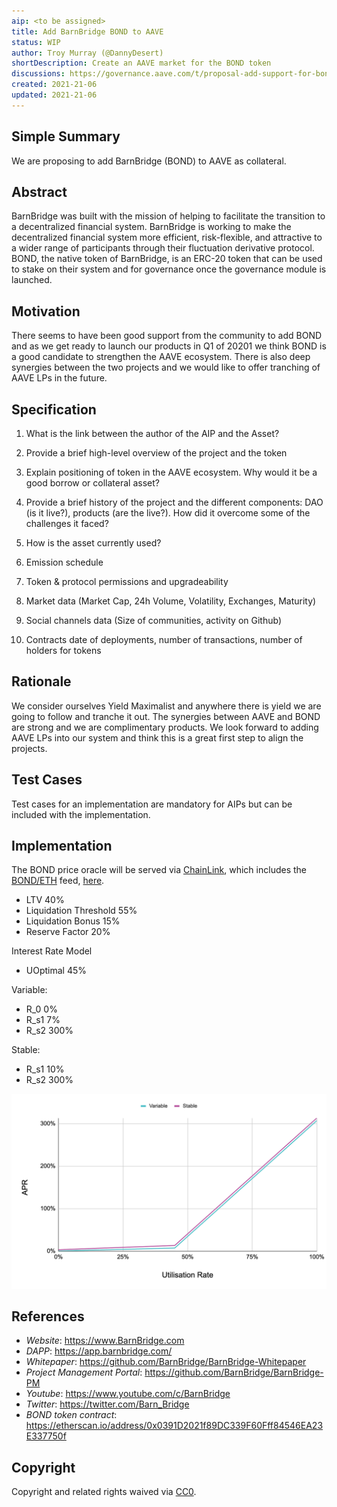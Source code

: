 ```yaml
---
aip: <to be assigned>
title: Add BarnBridge BOND to AAVE
status: WIP
author: Troy Murray (@DannyDesert)
shortDescription: Create an AAVE market for the BOND token
discussions: https://governance.aave.com/t/proposal-add-support-for-bond-barnbridge/4486
created: 2021-21-06
updated: 2021-21-06
---
```


## Simple Summary

We are proposing to add BarnBridge (BOND) to AAVE as collateral.

## Abstract

BarnBridge was built with the mission of helping to facilitate the transition to a decentralized financial system. BarnBridge is working to make the decentralized financial system more efficient, risk-flexible, and attractive to a wider range of participants through their fluctuation derivative protocol. BOND, the native token of BarnBridge, is an ERC-20 token that can be used to stake on their system and for governance once the governance module is launched. 

## Motivation

There seems to have been good support from the community to add BOND and as we get ready to launch our products in Q1 of 20201 we think BOND is a good candidate to strengthen the AAVE ecosystem.  There is also deep synergies between the two projects and we would like to offer tranching of AAVE LPs in the future.

## Specification

1. What is the link between the author of the AIP and the Asset?

2. Provide a brief high-level overview of the project and the token

3. Explain positioning of token in the AAVE ecosystem. Why would it be a good borrow or collateral asset?

4. Provide a brief history of the project and the different components: DAO (is it live?), products (are the live?). How did it overcome some of the challenges it faced?

5. How is the asset currently used?

6. Emission schedule

7. Token & protocol permissions and upgradeability

8. Market data (Market Cap, 24h Volume, Volatility, Exchanges, Maturity)

9. Social channels data (Size of communities, activity on Github)

10. Contracts date of deployments, number of transactions, number of holders for tokens

## Rationale

We consider ourselves Yield Maximalist and anywhere there is yield we are going to follow and tranche it out.  The synergies between AAVE and BOND are strong and we are complimentary products.  We look forward to adding AAVE LPs into our system and think this is a great first step to align the projects. 

## Test Cases

Test cases for an implementation are mandatory for AIPs but can be included with the implementation.

## Implementation

The BOND price oracle will be served via [ChainLink](https://chain.link/), which includes the [BOND/ETH](https://docs.chain.link/docs/ethereum-addresses) feed, [here](https://etherscan.io/address/0xdd22A54e05410D8d1007c38b5c7A3eD74b855281).

- LTV 40%
- Liquidation Threshold 55%
- Liquidation Bonus 15%
- Reserve Factor 20%

Interest Rate Model

- UOptimal 45%

Variable:

- R_0 0%
- R_s1 7%
- R_s2 300%

Stable:

- R_s1 10%
- R_s2 300%

![](../assets/AIP-draft_BOND_listing/rate.png)

## References

- *Website*: https://www.BarnBridge.com
- *DAPP*: https://app.barnbridge.com/
- *Whitepaper*: https://github.com/BarnBridge/BarnBridge-Whitepaper
- *Project Management Portal*: https://github.com/BarnBridge/BarnBridge-PM
- *Youtube*: https://www.youtube.com/c/BarnBridge
- *Twitter*: https://twitter.com/Barn_Bridge
- *BOND token contract*: https://etherscan.io/address/0x0391D2021f89DC339F60Fff84546EA23E337750f

## Copyright

Copyright and related rights waived via [CC0](https://creativecommons.org/publicdomain/zero/1.0/).
